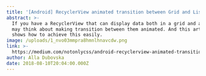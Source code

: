 ```yaml
---
title: '[Android] RecyclerView animated transition between Grid and List layouts.'
abstract: >-
  If you have a RecyclerView that can display data both in a grid and a list you
  may think about making transition between them animated. And this article
  shows how to achieve this easily.
image: /uploads/1_nvo03mmpra8hmnlhnavcdw.png
link: >-
  https://medium.com/notonlycss/android-recyclerview-animated-transition-between-grid-and-list-layouts-b2309e1d9f19?source=friends_link&sk=9fc2c81f303f9a02146d07ee80aa25b5
author: Alla Dubovska
date: 2018-08-10T20:04:00.000Z
---
```


